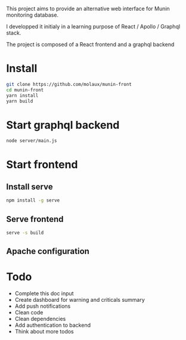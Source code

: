 This project aims to provide an alternative web interface for Munin monitoring database.

I developped it initialy in a learning purpose of React / Apollo / Graphql stack.

The project is composed of a React frontend and a graphql backend

# Install

```bash
git clone https://github.com/molaux/munin-front
cd munin-front
yarn install
yarn build
```
# Start graphql backend
```bash
node server/main.js
```
# Start frontend

## Install serve
```bash
npm install -g serve
```

## Serve frontend
```bash
serve -s build
```

## Apache configuration

# Todo
* Complete this doc input
* Create dashboard for warning and criticals summary
* Add push notifications
* Clean code
* Clean dependencies
* Add authentication to backend
* Think about more todos
